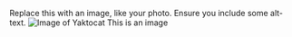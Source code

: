 
Replace this with an image, like your photo. Ensure you include some alt-text.
![Image of Yaktocat](https://octodex.github.com/images/yaktocat.png)
This is an image
